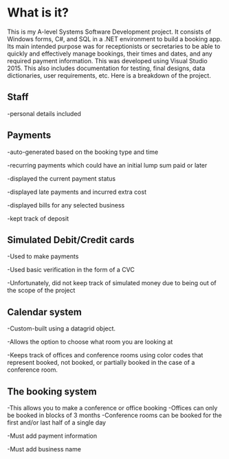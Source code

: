 # What is it?

This is my A-level Systems Software Development project. It consists of Windows forms, C#, and SQL in a .NET environment to build a booking app. Its main intended purpose was for receptionists or secretaries to be able to quickly and effectively manage bookings, their times and dates, and any required payment information. This was developed using Visual Studio 2015. This also includes documentation for testing, final designs, data dictionaries, user requirements, etc. Here is a breakdown of the project.

## **Staff**

  -personal details included
	
## **Payments**

  -auto-generated based on the booking type and time
	
  -recurring payments which could have an initial lump sum paid or later
	
  -displayed the current payment status
	
  -displayed late payments and incurred extra cost
	
  -displayed bills for any selected business
	
  -kept track of deposit
	
## **Simulated Debit/Credit cards**

  -Used to make payments
	
  -Used basic verification in the form of a CVC
	
  -Unfortunately, did not keep track of simulated money due to being out of the scope of the project

 ## **Calendar system**
-Custom-built using a datagrid object.

-Allows the option to choose what room you are looking at

 -Keeps track of offices and conference rooms using color codes that represent booked, not booked, or partially booked in the case of a conference room.

 ## **The booking system**

 -This allows you to make a conference or office booking
 	-Offices can only be booked in blocks of 3 months
	-Conference rooms can be booked for the first and/or last half of a single day

 -Must add payment information

 -Must add business name
	
